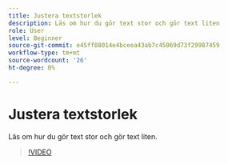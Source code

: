 ```yaml
---
title: Justera textstorlek
description: Läs om hur du gör text stor och gör text liten
role: User
level: Beginner
source-git-commit: e45ff88014e4bceea43ab7c45069d73f29987459
workflow-type: tm+mt
source-wordcount: '26'
ht-degree: 0%

---
```


# Justera textstorlek

Läs om hur du gör text stor och gör text liten.

>[!VIDEO](https://video.tv.adobe.com/v/3420213?quality=12&learn=on&hidetitle=true)
